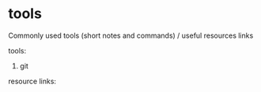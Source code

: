 # tools
Commonly used tools (short notes and commands) / useful resources links

tools:
1. git


resource links:
